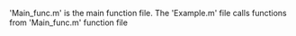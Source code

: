 'Main_func.m' is the main function file. The 'Example.m' file calls functions from 'Main_func.m' function file
